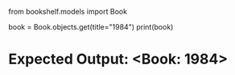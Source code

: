 from bookshelf.models import Book

book = Book.objects.get(title="1984")
print(book)
# Expected Output: <Book: 1984>
